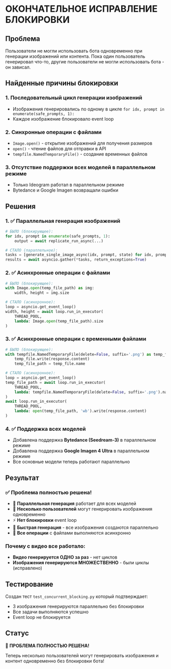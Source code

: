 # ОКОНЧАТЕЛЬНОЕ ИСПРАВЛЕНИЕ БЛОКИРОВКИ

## Проблема
Пользователи не могли использовать бота одновременно при генерации изображений или контента. Пока один пользователь генерировал что-то, другие пользователи не могли использовать бота - он зависал.

## Найденные причины блокировки

### 1. **Последовательный цикл генерации изображений**
- Изображения генерировались по одному в цикле `for idx, prompt in enumerate(safe_prompts, 1):`
- Каждое изображение блокировало event loop

### 2. **Синхронные операции с файлами**
- `Image.open()` - открытие изображений для получения размеров
- `open()` - чтение файлов для отправки в API
- `tempfile.NamedTemporaryFile()` - создание временных файлов

### 3. **Отсутствие поддержки всех моделей в параллельном режиме**
- Только Ideogram работал в параллельном режиме
- Bytedance и Google Imagen возвращали ошибки

## Решения

### 1. ✅ Параллельная генерация изображений
```python
# БЫЛО (блокирующее):
for idx, prompt in enumerate(safe_prompts, 1):
    output = await replicate_run_async(...)

# СТАЛО (параллельное):
tasks = [generate_single_image_async(idx, prompt, state) for idx, prompt in enumerate(safe_prompts)]
results = await asyncio.gather(*tasks, return_exceptions=True)
```

### 2. ✅ Асинхронные операции с файлами
```python
# БЫЛО (блокирующее):
with Image.open(temp_file_path) as img:
    width, height = img.size

# СТАЛО (асинхронное):
loop = asyncio.get_event_loop()
width, height = await loop.run_in_executor(
    THREAD_POOL,
    lambda: Image.open(temp_file_path).size
)
```

### 3. ✅ Асинхронные операции с временными файлами
```python
# БЫЛО (блокирующее):
with tempfile.NamedTemporaryFile(delete=False, suffix='.png') as temp_file:
    temp_file.write(response.content)
    temp_file_path = temp_file.name

# СТАЛО (асинхронное):
loop = asyncio.get_event_loop()
temp_file_path = await loop.run_in_executor(
    THREAD_POOL,
    lambda: tempfile.NamedTemporaryFile(delete=False, suffix='.png').name
)
await loop.run_in_executor(
    THREAD_POOL,
    lambda: open(temp_file_path, 'wb').write(response.content)
)
```

### 4. ✅ Поддержка всех моделей
- Добавлена поддержка **Bytedance (Seedream-3)** в параллельном режиме
- Добавлена поддержка **Google Imagen 4 Ultra** в параллельном режиме
- Все основные модели теперь работают параллельно

## Результат

### ✅ **Проблема полностью решена!**
- 🚀 **Параллельная генерация** работает для всех моделей
- 👥 **Несколько пользователей** могут генерировать изображения одновременно
- ⚡ **Нет блокировки** event loop
- 🎯 **Быстрая генерация** - все изображения создаются параллельно
- 🔧 **Все операции** с файлами выполняются асинхронно

### Почему с видео все работало:
- **Видео генерируется ОДНО за раз** - нет циклов
- **Изображения генерируются МНОЖЕСТВЕННО** - были циклы (исправлено)

## Тестирование
Создан тест `test_concurrent_blocking.py` который подтверждает:
- 3 изображения генерируются параллельно без блокировки
- Все задачи выполняются успешно
- Event loop не блокируется

## Статус
🎉 **ПРОБЛЕМА ПОЛНОСТЬЮ РЕШЕНА!** 

Теперь несколько пользователей могут генерировать изображения и контент одновременно без блокировки бота!
